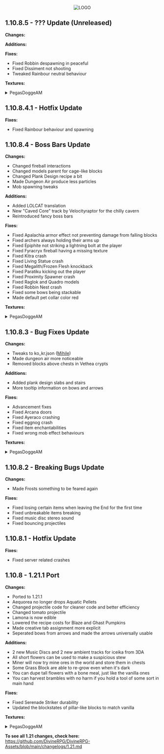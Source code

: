 <p align="center">
  <img src="https://i.imgur.com/NKR7Zhz.png" alt="LOGO"/>
</p>

## 1.10.8.5 - ??? Update (Unreleased)

**Changes:**

**Additions:**

**Fixes:**
- Fixed Robbin despawning in peaceful
- Fixed Dissiment not shooting
- Tweaked Rainbour neutral behaviour

**Textures:**
<details closed>
<summary>PegasDoggeAM</summary>
<br>

</details>

## 1.10.8.4.1 - Hotfix Update
**Fixes:**
- Fixed Rainbour behaviour and spawning

## 1.10.8.4 - Boss Bars Update

**Changes:**
- Changed fireball interactions
- Changed models parent for cage-like blocks
- Changed Plank Design recipe a bit
- Made Dungeon Air produce less particles
- Mob spawning tweaks

**Additions:**
- Added LOLCAT translation
- New "Caved Core" track by Velocityraptor for the chilly cavern
- Reintroduced fancy boss bars

**Fixes:**
- Fixed Apalachia armor effect not preventing damage from falling blocks
- Fixed archers always holding their arms up
- Fixed Epiphite not striking a lightning bolt at the player
- Fixed Fyracryx fireball having a missing texture
- Fixed Kitra crash
- Fixed Living Statue crash
- Fixed Megalith/Frozen Flesh knockback
- Fixed Paratiku kicking out the player
- Fixed Proximity Spawner crash
- Fixed Raglok and Quadro models
- Fixed Robbin Nest crash
- Fixed some bows being stackable
- Made default pet collar color red

**Textures:**
<details closed>
<summary>PegasDoggeAM</summary>
<br>
dungeon_tokens, boss bars
</details>

## 1.10.8.3 - Bug Fixes Update

**Changes:**
- Tweaks to ko_kr.json ([Mihile](https://github.com/DivineRPG/DivineRPG/pull/702))
- Made dungeon air more noticeable
- Removed blocks above chests in Vethea crypts

**Additions:**
- Added plank design slabs and stairs
- More tooltip information on bows and arrows

**Fixes:**
- Advancement fixes
- Fixed Arcana doors
- Fixed Ayeraco crashing
- Fixed eggnog crash
- Fixed item enchantabilities
- Fixed wrong mob effect behaviours

**Textures:**
<details closed>
<summary>PegasDoggeAM</summary>
<br>
glacial_wall_totem, Arcana potions, Vethea templates, battle_bricks, gilded_bricks, ancient_tile
</details>

## 1.10.8.2 - Breaking Bugs Update

**Changes:**
- Made Frosts something to be feared again

**Fixes:**
- Fixed losing certain items when leaving the End for the first time
- Fixed unbreakable items breaking
- Fixed music disc stereo sound
- Fixed bouncing projectiles

## 1.10.8.1 - Hotfix Update

**Fixes:**
- Fixed server related crashes

## 1.10.8 - 1.21.1 Port

**Changes:**
- Ported to 1.21.1
- Aequorea no longer drops Aquatic Pellets
- Changed projectile code for cleaner code and better efficiency
- Changed tomato projectile
- Lamona is now edible
- Lowered the recipe costs for Blaze and Ghast Pumpkins
- Made creative tab assignment more explicit
- Seperated bows from arrows and made the arrows universally usable

**Additions:**
- 2 new Music Discs and 2 new ambient tracks for iceika from 3DA
- All short flowers can be used to make a suspicious stew
- Miner will now try mine ores in the world and store them in chests
- Some Grass Block are able to re-grow even when it's dark
- You can dupe tall flowers with a bone meal, just like the vanilla ones
- You can harvest brambles with no harm if you hold a tool of some sort in main hand

**Fixes:**
- Fixed Serenade Striker durability
- Updated the blockstates of pillar-like blocks to match vanilla

**Textures:**
<details closed>
<summary>PegasDoggeAM</summary>
<br>
kraken_skin, skeleman armor (items), cheese, advanced_mushroom_stew, chicken_dinner, cauldron_flesh, fruit_cake, chocolate_log, donut, lamona (+seeds), pinfly (+seeds), sky_plant_seeds, marsine_seeds, veilo_seeds, acid, dirty_pearls, clean_pearls, polished_pearls, shiny_pearls, rock_chunks, dream_cake, band_of_lheiva_hunting, miners_amulet, checker, fancy_wool, cobaltite, blue_stone, oxdrite blocks/items, olivine item/blocks, icicle (arrow, bane, bow, dagger), glacial_blade, molten_sword, frozen grass, candy canes, frosted allure, ancient (door, stone, bricks), soul (stone, sludge), degraded (door, bricks), arcanium (metal, power), twilight bricks
</details>

**To see all 1.21 changes, check here:**
https://github.com/DivineRPG/DivineRPG-Assets/blob/main/changelogs/1.21.md
